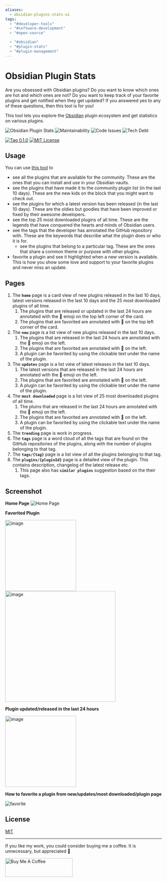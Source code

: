 ```yaml
---
aliases:
  - obsidian-plugins-stats-ui
tags:
  - "#developer-tools"
  - "#software-development"
  - "#open-source"

  - "#obsidian"
  - "#plugin-stats"
  - "#plugin-management"
---
```

# Obsidian Plugin Stats

Are you obsessed with Obsidian plugins? Do you want to know which ones are hot and which ones are not? Do you want to keep track of your favorite plugins and get notified when they get updated? If you answered yes to any of these questions, then this tool is for you!

This tool lets you explore the [Obsidian](https://obsidian.md) plugin ecosystem and get statistics on various plugins. 

![Obsidian Plugin Stats](https://user-images.githubusercontent.com/2135089/154796362-e80a56b4-1f0f-451b-8bf3-3ed435c6b23f.png)
![Maintainability](https://img.shields.io/codeclimate/maintainability-percentage/ganesshkumar/obsidian-plugins-stats-ui)
![Code Issues](https://img.shields.io/codeclimate/issues/ganesshkumar/obsidian-plugins-stats-ui?label=code%3Aissues)
![Tech Debt](https://img.shields.io/codeclimate/tech-debt/ganesshkumar/obsidian-plugins-stats-ui)

[![Tag 0.1.0](https://img.shields.io/badge/tag-0.1.0-blue)](https://github.com/ganesshkumar/obsidian-plugins-stats-ui) 
[![MIT License](https://img.shields.io/github/license/ganesshkumar/obsidian-plugins-stats-ui)](LICENSE)

## Usage 

You can use [this tool](https://obsidian-plugin-stats.vercel.app/) to  
- see all the plugins that are available for the community. These are the ones that you can install and use in your Obsidian vaults.
- see the plugins that have made it to the community plugin list (in the last 10 days). These are the new kids on the block that you might want to check out.
- see the plugins for which a latest version has been released (in the last 10 days). These are the oldies but goodies that have been improved or fixed by their awesome developers.
- see the top 25 most downloaded plugins of all time. These are the legends that have conquered the hearts and minds of Obsidian users.
- see the tags that the developer has annotated the GitHub repository with. These are the keywords that describe what the plugin does or who it is for.
  - see the plugins that belong to a particular tag. These are the ones that share a common theme or purpose with other plugins.
- favorite a plugin and see it highlighted when a new version is available. This is how you show some love and support to your favorite plugins and never miss an update.

## Pages

1. The **`home`** page is a card view of new plugins released in the last 10 days, latest versions released in the last 10 days and the 25 most downloaded plugins of all time.
    1. The plugins that are released or updated in the last 24 hours are annotated with the 🥳 emoji on the top left corner of the card.
    2. The plugins that are favorited are annotated with 🤩 on the top left corner of the card.
2. The **`new`** page is a list view of new plugins released in the last 10 days.
    1. The plugins that are released in the last 24 hours are annotated with the 🥳 emoji on the left.
    2. The plugins that are favorited are annotated with 🤩 on the left.
    3. A plugin can be favorited by using the clickable text under the name of the plugin.
3. The **`updates`** page is a list view of latest releases in the last 10 days.
    1. The latest versions that are released in the last 24 hours are annotated with the 🥳 emoji on the left.
    2. The plugins that are favorited are annotated with 🤩 on the left.
    3. A plugin can be favorited by using the clickable text under the name of the plugin.
4. The **`most downloaded`** page is a list view of 25 most downloaded plugins of all time.
    1. The pluins that are released in the last 24 hours are annotated with the 🥳 emoji on the left.
    2. The plugins that are favorited are annotated with 🤩 on the left.
    3. A plugin can be favorited by using the clickable text under the name of the plugin.
5. The **`trending`** page is work in progress.
6. The **`tags`** page is a word cloud of all the tags that are found on the GitHub repositories of the plugins, along with the number of plugins belonging to that tag.
7. The **`tags/{tag}`** page is a list view of all the plugins belonging to that tag.
8. The **`plugins/{pluginId}`** page is a detailed view of the plugin. This contains description, changelog of the latest release etc.
    1. This page also has **`similar plugins`** suggestion based on the their tags.

## Screenshot

**Home Page**
![Home Page](https://user-images.githubusercontent.com/2135089/154796389-814c4e49-6610-4309-b090-5be25d0fd859.jpeg)

**Favorited Plugin**

<img width="228" alt="image" src="https://user-images.githubusercontent.com/2135089/154842497-f36de782-161c-4221-91c2-a479849b9624.png">  
<img width="355" alt="image" src="https://user-images.githubusercontent.com/2135089/154842524-505f304d-5ebe-455e-aba6-1e245063cebb.png">

**Plugin updated/released in the last 24 hours**

<img width="228" alt="image" src="https://user-images.githubusercontent.com/2135089/154842573-3734f130-6ea6-409e-ab9f-09dcfd1d7288.png">


**How to favorite a plugin from new/updates/most downloaded/plugin page**

![favorite](https://user-images.githubusercontent.com/2135089/154842659-fe815ff7-e580-45da-9e17-3e8e13a0b63d.gif)

## License
[MIT](LICENSE)

---

If you like my work, you could consider buying me a coffee. It is unnecessary, but appreciated 🙂

<a href="https://www.buymeacoffee.com/ganesshkumar" target="_blank"><img src="https://cdn.buymeacoffee.com/buttons/v2/default-yellow.png" alt="Buy Me A Coffee" style="height: 60px !important;width: 217px !important;" ></a>
